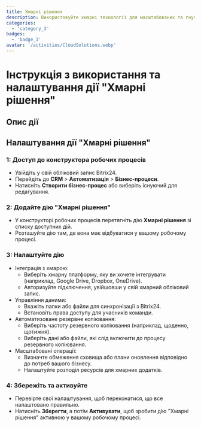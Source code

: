 ```yaml
---
title: Хмарні рішення
description: Використовуйте хмарні технології для масштабованих та гнучких операцій.
categories: 
  - 'category_3'
badges: 
  - 'badge_3'
avatar: '/activities/CloudSolutions.webp'
---
```

# Інструкція з використання та налаштування дії "Хмарні рішення"

## Опис дії

## **Налаштування дії "Хмарні рішення"**

### 1: Доступ до конструктора робочих процесів
- Увійдіть у свій обліковий запис Bitrix24.
- Перейдіть до **CRM** > **Автоматизація** > **Бізнес-процеси**.
- Натисніть **Створити бізнес-процес** або виберіть існуючий для редагування.

### 2: Додайте дію "Хмарні рішення"
- У конструкторі робочих процесів перетягніть дію **Хмарні рішення** зі списку доступних дій.
- Розташуйте дію там, де вона має відбуватися у вашому робочому процесі.

### 3: Налаштуйте дію
- Інтеграція з хмарою:
  - Виберіть хмарну платформу, яку ви хочете інтегрувати (наприклад, Google Drive, Dropbox, OneDrive).
  - Авторизуйте підключення, увійшовши у свій хмарний обліковий запис.
- Управління даними:
  - Вкажіть папки або файли для синхронізації з Bitrix24.
  - Встановіть права доступу для учасників команди.
- Автоматизоване резервне копіювання:
  - Виберіть частоту резервного копіювання (наприклад, щоденно, щотижня).
  - Виберіть дані або файли, які слід включити до процесу резервного копіювання.
- Масштабовані операції:
  - Визначте обмеження сховища або плани оновлення відповідно до потреб вашого бізнесу.
  - Налаштуйте розподіл ресурсів для хмарних додатків.

### 4: Збережіть та активуйте
- Перевірте свої налаштування, щоб переконатися, що все налаштовано правильно.
- Натисніть **Зберегти**, а потім **Активувати**, щоб зробити дію "Хмарні рішення" активною у вашому робочому процесі.